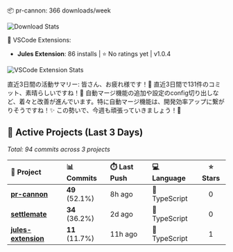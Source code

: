 <!-- stats:start -->
📦 pr-cannon: 366 downloads/week

![Download Stats](https://quickchart.io/chart?c=%7B%22type%22%3A%22line%22%2C%22data%22%3A%7B%22labels%22%3A%5B%222025-10-24%22%2C%222025-10-25%22%5D%2C%22datasets%22%3A%5B%7B%22label%22%3A%22pr-cannon%22%2C%22data%22%3A%5B366%2C366%5D%2C%22borderColor%22%3A%22%23FF6384%22%2C%22backgroundColor%22%3A%22transparent%22%2C%22tension%22%3A0.4%7D%5D%7D%2C%22options%22%3A%7B%22title%22%3A%7B%22display%22%3Atrue%2C%22text%22%3A%22npm%20Weekly%20Downloads%22%7D%2C%22scales%22%3A%7B%22yAxes%22%3A%5B%7B%22ticks%22%3A%7B%22beginAtZero%22%3Atrue%7D%7D%5D%7D%7D%7D&width=800&height=400)
<!-- stats:end -->

<!-- vscode-stats:start -->
🚀 VSCode Extensions:
- **Jules Extension**: 86 installs | ⭐ No ratings yet | v1.0.4

![VSCode Extension Stats](https://quickchart.io/chart?c=%7B%22type%22%3A%22line%22%2C%22data%22%3A%7B%22labels%22%3A%5B%222025-10-24%22%2C%222025-10-25%22%5D%2C%22datasets%22%3A%5B%7B%22label%22%3A%22Jules%20Extension%22%2C%22data%22%3A%5B86%2C86%5D%2C%22borderColor%22%3A%22%239966FF%22%2C%22backgroundColor%22%3A%22transparent%22%2C%22tension%22%3A0.4%7D%5D%7D%2C%22options%22%3A%7B%22title%22%3A%7B%22display%22%3Atrue%2C%22text%22%3A%22VSCode%20Extension%20Installs%22%7D%2C%22scales%22%3A%7B%22yAxes%22%3A%5B%7B%22ticks%22%3A%7B%22beginAtZero%22%3Atrue%7D%7D%5D%7D%7D%7D&width=800&height=400)
<!-- vscode-stats:end -->

<!-- commit-reflection:start -->
直近3日間の活動サマリー:
皆さん、お疲れ様です！🚀 直近3日間で131件のコミット、素晴らしいですね！👏 自動マージ機能の追加や設定のconfig切り出しなど、着々と改善が進んでいます。特に自動マージ機能は、開発効率アップに繋がりそうですね！✨ この勢いで、今週も頑張っていきましょう！💪

<!-- commit-reflection:end -->

<!-- active-projects:start -->
## 🔨 Active Projects (Last 3 Days)

_Total: 94 commits across 3 projects_

| 🚀 Project | 📊 Commits | ⏱️ Last Push | 💻 Language | ⭐ Stars |
|:-----------|:-----------|:-------------|:------------|:--------:|
| **[pr-cannon](https://github.com/is0692vs/pr-cannon)** | **49** (52.1%) | 8h ago | 🔷 TypeScript | 0 |
| **[settlemate](https://github.com/is0692vs/settlemate)** | **34** (36.2%) | 2d ago | 🔷 TypeScript | 0 |
| **[jules-extension](https://github.com/is0692vs/jules-extension)** | **11** (11.7%) | 11h ago | 🔷 TypeScript | 1 |

<!-- active-projects:end -->
